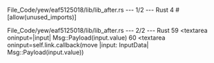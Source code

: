File_Code/yew/eaf5125018/lib/lib_after.rs --- 1/2 --- Rust
                                                                                                                                                             4 #[allow(unused_imports)]

File_Code/yew/eaf5125018/lib/lib_after.rs --- 2/2 --- Rust
59                 <textarea oninput=|input| Msg::Payload(input.value)                                                                                       60                 <textarea oninput=self.link.callback(move |input: InputData| Msg::Payload(input.value))

